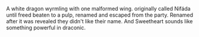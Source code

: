 A white dragon wyrmling with one malformed wing. originally called Nifáda until freed beaten to a pulp, renamed and escaped from the party. Renamed after it was revealed they didn't like their name. And Sweetheart sounds like something powerful in draconic.